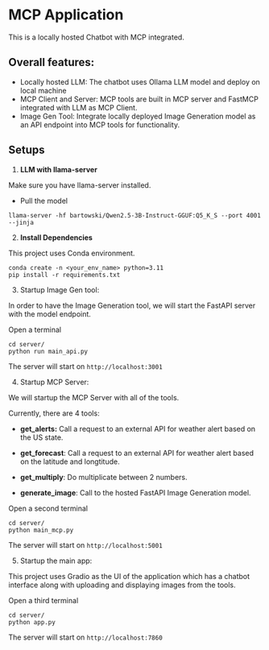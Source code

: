 # **MCP Application**

This is a locally hosted Chatbot with MCP integrated.

## Overall features:
* Locally hosted LLM: The chatbot uses Ollama LLM model and deploy on local machine
* MCP Client and Server: MCP tools are built in MCP server and FastMCP integrated with LLM as MCP Client.
* Image Gen Tool: Integrate locally deployed Image Generation model as an API endpoint into MCP tools for functionality.

## Setups
1. **LLM with llama-server**

Make sure you have llama-server installed.
* Pull the model

`llama-server -hf bartowski/Qwen2.5-3B-Instruct-GGUF:Q5_K_S --port 4001 --jinja`

2. **Install Dependencies**

This project uses Conda environment.

```
conda create -n <your_env_name> python=3.11
pip install -r requirements.txt
```

3. Startup Image Gen tool:

In order to have the Image Generation tool, we will start the FastAPI server with the model endpoint.

Open a terminal
```
cd server/
python run main_api.py
```

The server will start on `http://localhost:3001`

4. Startup MCP Server:

We will startup the MCP Server with all of the tools.

Currently, there are 4 tools:
* **get_alerts:** Call a request to an external API for weather alert based on the US state.

* **get_forecast**: Call a request to an external API for weather alert based on the latitude and longtitude.

* **get_multiply**: Do multiplicate between 2 numbers.

* **generate_image**: Call to the hosted FastAPI Image Generation model.

Open a second terminal
```
cd server/
python main_mcp.py
```
The server will start on `http://localhost:5001`

5. Startup the main app:

This project uses Gradio as the UI of the application which has a chatbot interface along with uploading and displaying images from the tools.

Open a third terminal
```
cd server/
python app.py
```
The server will start on `http://localhost:7860`